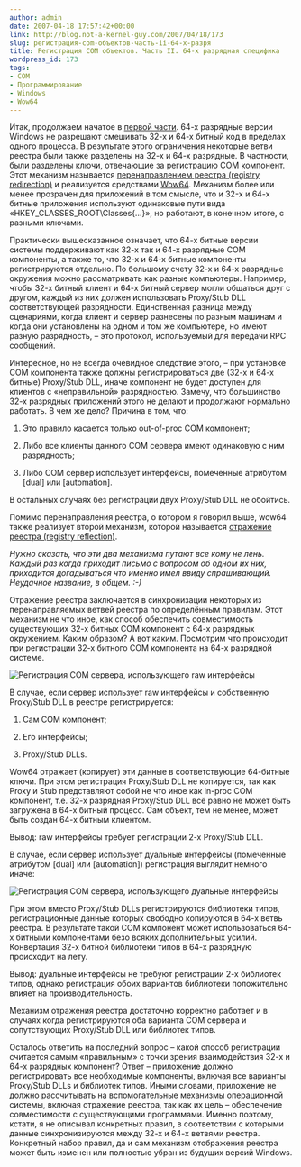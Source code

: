 ```yaml
---
author: admin
date: 2007-04-18 17:57:42+00:00
link: http://blog.not-a-kernel-guy.com/2007/04/18/173
slug: регистрация-com-объектов-часть-ii-64-х-разря
title: Регистрация COM объектов. Часть II. 64-х разрядная специфика
wordpress_id: 173
tags:
- COM
- Программирование
- Windows
- Wow64
---
```


Итак, продолжаем начатое в [первой части](http://blog.not-a-kernel-guy.com/2007/04/13/172). 64-х разрядные версии Windows не разрешают смешивать 32-х и 64-х битный код в пределах одного процесса. В результате этого ограничения некоторые ветви реестра были также разделены на 32-х и 64-х разрядные. В частности, были разделены ключи, отвечающие за регистрацию COM компонент. Этот механизм называется [перенаправлением реестра (registry redirection)](http://msdn2.microsoft.com/en-us/library/aa384232.aspx) и реализуется средствами [Wow64](http://en.wikipedia.org/wiki/WOW64). Механизм более или менее прозрачен для приложений в том смысле, что и 32-x и 64-х битные приложения используют одинаковые пути вида «HKEY_CLASSES_ROOT\Classes\{…}», но работают, в конечном итоге, с разными ключами.

Практически вышесказанное означает, что 64-х битные версии системы поддерживают как 32-х так и 64-х разрядные COM компоненты, а также то, что 32-х и 64-х битные компоненты регистрируются отдельно. По большому счету 32-х и 64-х разрядные окружения можно рассматривать как разные компьютеры. Например, чтобы 32-х битный клиент и 64-х битный сервер могли общаться друг с другом, каждый из них должен использовать Proxy/Stub DLL соответствующей разрядности. Единственная разница между сценариями, когда клиент и сервер разнесены по разным машинам и когда они установлены на одном и том же компьютере, но имеют разную разрядность, – это протокол, используемый для передачи RPC сообщений.

Интересное, но не всегда очевидное следствие этого, – при установке COM компонента также должны регистрироваться две (32-х и 64-х битные) Proxy/Stub DLL, иначе компонент не будет доступен для клиентов с «неправильной» разрядностью. Замечу, что большинство 32-х разрядных приложений этого не делают и продолжают нормально работать. В чем же дело? Причина в том, что:

  1. Это правило касается только out-of-proc COM компонент;

  2. Либо все клиенты данного COM сервера имеют одинаковую с ним разрядность;

  3. Либо COM сервер использует интерфейсы, помеченные атрибутом [dual] или [automation].

В остальных случаях без регистрации двух Proxy/Stub DLL не обойтись. 

Помимо перенаправления реестра, о котором я говорил выше, wow64 также реализует второй механизм, которой называется [отражение реестра (registry reflection)](http://msdn2.microsoft.com/en-us/library/aa384235.aspx). 

_Нужно сказать, что эти два механизма путают все кому не лень. Каждый раз когда приходит письмо с вопросом об одном их них, приходится догадываться что именно имел ввиду спрашивающий. Неудачное название, в общем. :-)_

Отражение реестра заключается в синхронизации некоторых из перенаправляемых ветвей реестра по определённым правилам. Этот механизм не что иное, как способ обеспечить совместимость существующих 32-х битных COM компонент с 64-х разрядных окружением. Каким образом? А вот каким. Посмотрим что происходит при регистрации 32-х битного COM компонента на 64-х разрядной системе.

![Регистрация COM сервера, использующего raw интерфейсы](/2007/04/com_registration_raw.png)

В случае, если сервер использует raw интерфейсы и собственную Proxy/Stub DLL в реестре регистрируется: 

  1. Сам COM компонент;

  2. Его интерфейсы;

  3. Proxy/Stub DLLs.

Wow64 отражает (копирует) эти данные в соответствующие 64-битные ключи. При этом регистрация Proxy/Stub DLL не копируется, так как Proxy и Stub представляют собой не что иное как in-proc COM компонент, т.е. 32-х разрядная Proxy/Stub DLL всё равно не может быть загружена в 64-х битный процесс. Сам объект, тем не менее, может быть создан 64-х битным клиентом. 

Вывод: raw интерфейсы требует регистрации 2-х Proxy/Stub DLL.

В случае, если сервер использует дуальные интерфейсы (помеченные атрибутом [dual] или [automation]) регистрация выглядит немного иначе:

![Регистрация COM сервера, использующего дуальные интерфейсы](/2007/04/com_registration_dual.png)

При этом вместо Proxy/Stub DLLs регистрируются библиотеки типов, регистрационные данные которых свободно копируются в 64-х ветвь реестра. В результате такой COM компонент может использоваться 64-х битными компонентами безо всяких дополнительных усилий. Конвертация 32-х битной библиотеки типов в 64-х разрядную происходит на лету.

Вывод: дуальные интерфейсы не требуют регистрации 2-х библиотек типов, однако регистрация обоих вариантов библиотеки положительно влияет на производительность.

Механизм отражения реестра достаточно корректно работает и в случаях когда регистрируются оба варианта COM сервера и сопутствующих Proxy/Stub DLL или библиотек типов.

Осталось ответить на последний вопрос – какой способ регистрации считается самым «правильным» с точки зрения взаимодействия 32-х и 64-х разрядных компонент? Ответ – приложение должно регистрировать все необходимые компоненты, включая все варианты Proxy/Stub DLLs и библиотек типов. Иными словами, приложение не должно рассчитывать на вспомогательные механизмы операционной системы, включая отражение реестра, так как их цель – обеспечение совместимости с существующими программами. Именно поэтому, кстати, я не описывал конкретных правил, в соответствии с которыми данные синхронизируются между 32-х и 64-х ветвями реестра. Конкретный набор правил, да и сам механизм отображения реестра может быть изменен или полностью убран из будущих версий Windows.
